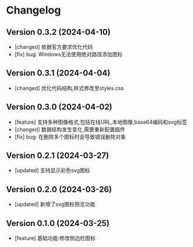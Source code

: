 # Changelog

## Version 0.3.2 (2024-04-10)
- [changed] 依据官方要求优化代码
- [fix] bug: Windows无法使用绝对路径添加图标

## Version 0.3.1 (2024-04-04)
- [changed] 优化代码结构,样式修改至styles.css

## Version 0.3.0 (2024-04-02)
- [feature] 支持多种图像格式,包括在线URL,本地图像,base64编码和svg标签
- [changed] 数据结构发生变化,需要重新配置插件
- [fix] bug: 在删除多个图标时会导致错误删除对象

## Version 0.2.1 (2024-03-27)
- [updated] 支持显示彩色svg图标

## Version 0.2.0 (2024-03-26)
- [updated] 新增了svg图标预览功能

## Version 0.1.0 (2024-03-25)
- [feature] 基础功能:修改侧边栏图标